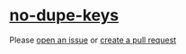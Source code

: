 [no-dupe-keys](https://eslint.org/docs/rules/no-dupe-keys)
==========================================================
Please [open an issue](https://github.com/professional-js/eslint-config/issues/new)
or [create a pull request](https://github.com/professional-js/eslint-config/edit/main/src/rules-configurations/eslint/no-dupe-keys.md)
